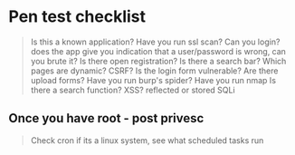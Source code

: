 # Pen test checklist

> Is this a known application?
> Have you run ssl scan?
> Can you login?
  > does the app give you indication that a user/password is wrong, can you brute it?
>Is there open registration?
>Is there a search bar?
> Which pages are dynamic?
> CSRF?
> Is the login form vulnerable?
> Are there upload forms?
> Have you run burp's spider?
> Have you run nmap
> Is there a search function?
> XSS?
  >reflected or stored
> SQLi

## Once you have root - post privesc

> Check cron if its a linux system, see what scheduled tasks run
